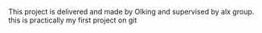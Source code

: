 This project is delivered and made by Olking and supervised by alx group. this is practically my first project on git
